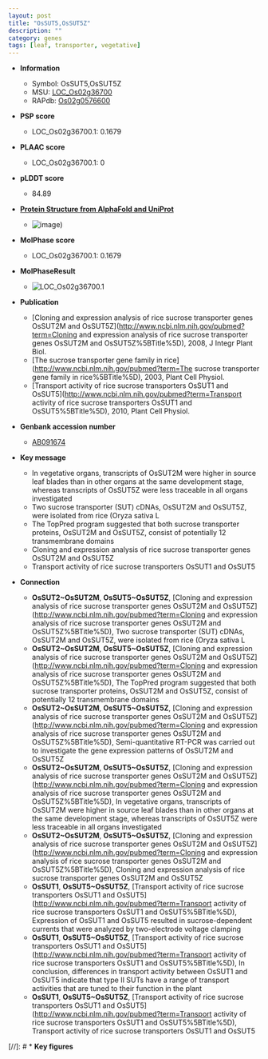 ```yaml
---
layout: post
title: "OsSUT5,OsSUT5Z"
description: ""
category: genes
tags: [leaf, transporter, vegetative]
---
```


* **Information**  
    + Symbol: OsSUT5,OsSUT5Z  
    + MSU: [LOC_Os02g36700](http://rice.plantbiology.msu.edu/cgi-bin/ORF_infopage.cgi?orf=LOC_Os02g36700)  
    + RAPdb: [Os02g0576600](http://rapdb.dna.affrc.go.jp/viewer/gbrowse_details/irgsp1?name=Os02g0576600)  

* **PSP score**  
    + LOC_Os02g36700.1: 0.1679 

* **PLAAC score**  
    + LOC_Os02g36700.1: 0 

* **pLDDT score**
    + 84.89

* **[Protein Structure from AlphaFold and UniProt](https://www.uniprot.org/uniprotkb/Q69JW3/entry#structure)**
    + ![image](https://ricepsp.github.io/images/Q6/AF-Q69JW3-F1.png))

* **MolPhase score**
    + LOC_Os02g36700.1: 0.1679

* **MolPhaseResult**
    + ![LOC_Os02g36700.1](https://ricepsp.github.io/pictures/LOC_Os02g/LOC_Os02g36700.1.png)

* **Publication**  
    + [Cloning and expression analysis of rice sucrose transporter genes OsSUT2M and OsSUT5Z](http://www.ncbi.nlm.nih.gov/pubmed?term=Cloning and expression analysis of rice sucrose transporter genes OsSUT2M and OsSUT5Z%5BTitle%5D), 2008, J Integr Plant Biol.
    + [The sucrose transporter gene family in rice](http://www.ncbi.nlm.nih.gov/pubmed?term=The sucrose transporter gene family in rice%5BTitle%5D), 2003, Plant Cell Physiol.
    + [Transport activity of rice sucrose transporters OsSUT1 and OsSUT5](http://www.ncbi.nlm.nih.gov/pubmed?term=Transport activity of rice sucrose transporters OsSUT1 and OsSUT5%5BTitle%5D), 2010, Plant Cell Physiol.

* **Genbank accession number**  
    + [AB091674](http://www.ncbi.nlm.nih.gov/nuccore/AB091674)

* **Key message**  
    + In vegetative organs, transcripts of OsSUT2M were higher in source leaf blades than in other organs at the same development stage, whereas transcripts of OsSUT5Z were less traceable in all organs investigated
    + Two sucrose transporter (SUT) cDNAs, OsSUT2M and OsSUT5Z, were isolated from rice (Oryza sativa L
    + The TopPred program suggested that both sucrose transporter proteins, OsSUT2M and OsSUT5Z, consist of potentially 12 transmembrane domains
    + Cloning and expression analysis of rice sucrose transporter genes OsSUT2M and OsSUT5Z
    + Transport activity of rice sucrose transporters OsSUT1 and OsSUT5

* **Connection**  
    + __OsSUT2~OsSUT2M__, __OsSUT5~OsSUT5Z__, [Cloning and expression analysis of rice sucrose transporter genes OsSUT2M and OsSUT5Z](http://www.ncbi.nlm.nih.gov/pubmed?term=Cloning and expression analysis of rice sucrose transporter genes OsSUT2M and OsSUT5Z%5BTitle%5D), Two sucrose transporter (SUT) cDNAs, OsSUT2M and OsSUT5Z, were isolated from rice (Oryza sativa L
    + __OsSUT2~OsSUT2M__, __OsSUT5~OsSUT5Z__, [Cloning and expression analysis of rice sucrose transporter genes OsSUT2M and OsSUT5Z](http://www.ncbi.nlm.nih.gov/pubmed?term=Cloning and expression analysis of rice sucrose transporter genes OsSUT2M and OsSUT5Z%5BTitle%5D), The TopPred program suggested that both sucrose transporter proteins, OsSUT2M and OsSUT5Z, consist of potentially 12 transmembrane domains
    + __OsSUT2~OsSUT2M__, __OsSUT5~OsSUT5Z__, [Cloning and expression analysis of rice sucrose transporter genes OsSUT2M and OsSUT5Z](http://www.ncbi.nlm.nih.gov/pubmed?term=Cloning and expression analysis of rice sucrose transporter genes OsSUT2M and OsSUT5Z%5BTitle%5D), Semi-quantitative RT-PCR was carried out to investigate the gene expression patterns of OsSUT2M and OsSUT5Z
    + __OsSUT2~OsSUT2M__, __OsSUT5~OsSUT5Z__, [Cloning and expression analysis of rice sucrose transporter genes OsSUT2M and OsSUT5Z](http://www.ncbi.nlm.nih.gov/pubmed?term=Cloning and expression analysis of rice sucrose transporter genes OsSUT2M and OsSUT5Z%5BTitle%5D), In vegetative organs, transcripts of OsSUT2M were higher in source leaf blades than in other organs at the same development stage, whereas transcripts of OsSUT5Z were less traceable in all organs investigated
    + __OsSUT2~OsSUT2M__, __OsSUT5~OsSUT5Z__, [Cloning and expression analysis of rice sucrose transporter genes OsSUT2M and OsSUT5Z](http://www.ncbi.nlm.nih.gov/pubmed?term=Cloning and expression analysis of rice sucrose transporter genes OsSUT2M and OsSUT5Z%5BTitle%5D), Cloning and expression analysis of rice sucrose transporter genes OsSUT2M and OsSUT5Z
    + __OsSUT1__, __OsSUT5~OsSUT5Z__, [Transport activity of rice sucrose transporters OsSUT1 and OsSUT5](http://www.ncbi.nlm.nih.gov/pubmed?term=Transport activity of rice sucrose transporters OsSUT1 and OsSUT5%5BTitle%5D), Expression of OsSUT1 and OsSUT5 resulted in sucrose-dependent currents that were analyzed by two-electrode voltage clamping
    + __OsSUT1__, __OsSUT5~OsSUT5Z__, [Transport activity of rice sucrose transporters OsSUT1 and OsSUT5](http://www.ncbi.nlm.nih.gov/pubmed?term=Transport activity of rice sucrose transporters OsSUT1 and OsSUT5%5BTitle%5D), In conclusion, differences in transport activity between OsSUT1 and OsSUT5 indicate that type II SUTs have a range of transport activities that are tuned to their function in the plant
    + __OsSUT1__, __OsSUT5~OsSUT5Z__, [Transport activity of rice sucrose transporters OsSUT1 and OsSUT5](http://www.ncbi.nlm.nih.gov/pubmed?term=Transport activity of rice sucrose transporters OsSUT1 and OsSUT5%5BTitle%5D), Transport activity of rice sucrose transporters OsSUT1 and OsSUT5

[//]: # * **Key figures**  


